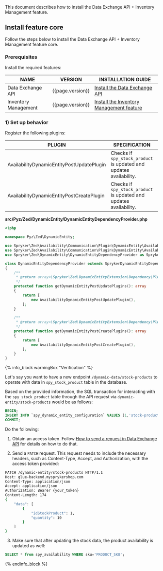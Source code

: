 This document describes how to install the Data Exchange API + Inventory Management feature.

## Install feature core

Follow the steps below to install the Data Exchange API + Inventory Management feature core.

### Prerequisites

Install the required features:

| NAME              | VERSION          | INSTALLATION GUIDE |
|-------------------|------------------|------------------|
| Data Exchange API | {{page.version}} | [Install the Data Exchange API](/docs/pbc/all/data-exchange/latest/install-and-upgrade/install-the-data-exchange-api.html) |
| Inventory Management  | {{page.version}} | [Install the Inventory Management feature](/docs/pbc/all/warehouse-management-system/latest/base-shop/install-and-upgrade/install-features/install-the-inventory-management-feature.html) |

### 1) Set up behavior

Register the following plugins:

| PLUGIN | SPECIFICATION | PREREQUISITES | NAMESPACE |
|---|---|---|---|
| AvailabilityDynamicEntityPostUpdatePlugin | Checks if `spy_stock_product` is updated and updates availability. | None | Spryker\Zed\Availability\Communication\Plugin\DynamicEntity |
| AvailabilityDynamicEntityPostCreatePlugin | Checks if `spy_stock_product` is updated and updates availability. | None | Spryker\Zed\Availability\Communication\Plugin\DynamicEntity |

**src/Pyz/Zed/DynamicEntity/DynamicEntityDependencyProvider.php**

```php
<?php

namespace Pyz\Zed\DynamicEntity;

use Spryker\Zed\Availability\Communication\Plugin\DynamicEntity\AvailabilityDynamicEntityPostCreatePlugin;
use Spryker\Zed\Availability\Communication\Plugin\DynamicEntity\AvailabilityDynamicEntityPostUpdatePlugin;
use Spryker\Zed\DynamicEntity\DynamicEntityDependencyProvider as SprykerDynamicEntityDependencyProvider;

class DynamicEntityDependencyProvider extends SprykerDynamicEntityDependencyProvider
{
    /**
     * @return array<\Spryker\Zed\DynamicEntityExtension\Dependency\Plugin\DynamicEntityPostUpdatePluginInterface>
     */
    protected function getDynamicEntityPostUpdatePlugins(): array
    {
        return [
            new AvailabilityDynamicEntityPostUpdatePlugin(),
        ];
    }

    /**
     * @return array<\Spryker\Zed\DynamicEntityExtension\Dependency\Plugin\DynamicEntityPostCreatePluginInterface>
     */
    protected function getDynamicEntityPostCreatePlugins(): array
    {
        return [
            new AvailabilityDynamicEntityPostCreatePlugin(),
        ];
    }
}
```

{% info_block warningBox "Verification" %}

Let's say you want to have a new endpoint `/dynamic-data/stock-products` to operate with data in `spy_stock_product` table in the database.

Based on the provided information, the SQL transaction for interacting with the `spy_stock_product` table through the API request via `dynamic-entity/stock-products` would be as follows:

```sql
BEGIN;
INSERT INTO `spy_dynamic_entity_configuration` VALUES (1,'stock-products','spy_stock_product',1,'{"identifier":"id_stock_product","isDeletable": false,"fields":[{"fieldName":"id_stock_product","fieldVisibleName":"id_stock_product","isCreatable":false,"isEditable":false,"validation":{"isRequired": false},"type":"integer"},{"fieldName":"fk_product","fieldVisibleName":"fk_product","isCreatable":true,"isEditable":true,"type":"integer","validation":{"isRequired": true}},{"fieldName":"fk_stock","fieldVisibleName":"fk_stock","isCreatable":true,"isEditable":true,"type":"integer","validation":{"isRequired": true}},{"fieldName":"is_never_out_of_stock","fieldVisibleName":"is_never_out_of_stock","isCreatable":true,"isEditable":true,"type":"boolean","validation":{"isRequired": false}},{"fieldName":"quantity","fieldVisibleName":"quantity","isCreatable":true,"isEditable":true,"type":"integer","validation":{"isRequired": true}}]}', '2023-07-29 12:15:13.0', '2023-07-29 12:15:15.0');
COMMIT;
```

Do the following:

1. Obtain an access token. Follow [How to send a request in Data Exchange API](/docs/pbc/all/data-exchange/latest/sending-requests-with-data-exchange-api.html) for details on how to do that.

2. Send a `PATCH` request. This request needs to include the necessary headers, such as Content-Type, Accept, and Authorization, with the access token provided:

```bash
PATCH /dynamic-entity/stock-products HTTP/1.1
Host: glue-backend.mysprykershop.com
Content-Type: application/json
Accept: application/json
Authorization: Bearer {your_token}
Content-Length: 174
{
    "data": [
        {
            "idStockProduct": 1,
            "quantity": 10
        }
    ]
}
```

3. Make sure that after updating the stock data, the product availability is updated as well:

```sql
SELECT * from spy_availability WHERE sku='PRODUCT_SKU';
```

{% endinfo_block %}
